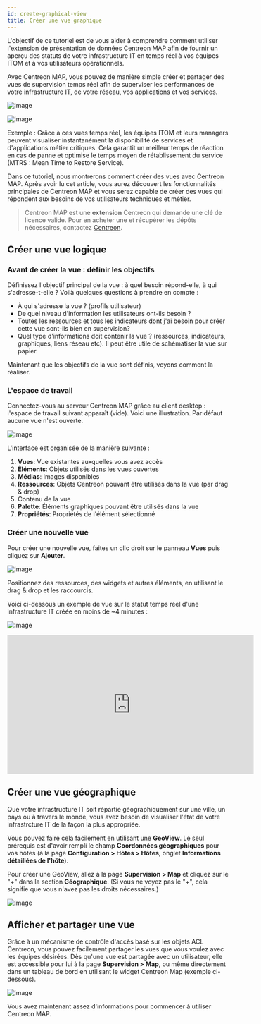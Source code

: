 ```yaml
---
id: create-graphical-view
title: Créer une vue graphique
---
```


L'objectif de ce tutoriel est de vous aider à comprendre comment utiliser
l'extension de présentation de données Centreon MAP afin de fournir un aperçu des statuts
de votre infrastructure IT en temps réel à vos équipes ITOM et à vos utilisateurs opérationnels.

Avec Centreon MAP, vous pouvez de manière simple créer et partager des vues de supervision temps réel afin de
superviser les performances de votre infrastructure IT, de votre réseau, vos applications et vos services.

![image](../assets/graph-views/tuto_ex_1.png)

![image](../assets/graph-views/tuto_ex_2.png)

Exemple : Grâce à ces vues temps réel, les équipes ITOM et leurs managers peuvent visualiser instantanément la disponibilité
de services et d'applications métier critiques. Cela garantit un meilleur temps de réaction en cas de panne et optimise le
temps moyen de rétablissement du service (MTRS : Mean Time to Restore Service).

Dans ce tutoriel, nous montrerons comment créer des vues avec Centreon MAP.
Après avoir lu cet article, vous aurez découvert les fonctionnalités principales de Centreon MAP
et vous serez capable de créer des vues qui répondent aux besoins de vos utilisateurs techniques et métier.

> Centreon MAP est une **extension** Centreon qui demande une clé de licence valide. Pour en acheter une et récupérer les dépôts nécessaires, contactez [Centreon](mailto:sales@centreon.com).

## Créer une vue logique

### Avant de créer la vue : définir les objectifs

Définissez l'objectif principal de la vue : à quel besoin répond-elle, à qui s'adresse-t-elle ?
Voilà quelques questions à prendre en compte :

  - À qui s'adresse la vue ? (profils utilisateur)
  - De quel niveau d'information les utilisateurs ont-ils besoin ?
  - Toutes les ressources et tous les indicateurs dont j'ai besoin pour créer cette vue sont-ils bien en supervision?
  - Quel type d'informations doit contenir la vue ? (ressources, indicateurs,
    graphiques, liens réseau etc). Il peut être utile de schématiser la vue sur papier.

Maintenant que les objectifs de la vue sont définis, voyons comment la réaliser.

### L'espace de travail

Connectez-vous au serveur Centreon MAP grâce au client desktop : l'espace de travail suivant apparaît (vide).
Voici une illustration. Par défaut aucune vue n'est ouverte.

![image](../assets/graph-views/tuto_workspace.png)

L'interface est organisée de la manière suivante :

1. **Vues**: Vue existantes auxquelles vous avez accès
2. **Éléments**: Objets utilisés dans les vues ouvertes
3. **Médias**: Images disponibles
4. **Ressources**: Objets Centreon pouvant être utilisés dans la vue (par drag & drop)
5. Contenu de la vue
6. **Palette**: Éléments graphiques pouvant être utilisés dans la vue
7. **Propriétés**: Propriétés de l'élément sélectionné

### Créer une nouvelle vue

Pour créer une nouvelle vue, faites un clic droit sur le panneau **Vues** puis cliquez sur **Ajouter**.

![image](../assets/graph-views/create_view.gif)

Positionnez des ressources, des widgets et autres éléments, en utilisant le drag & drop et les raccourcis.

Voici ci-dessous un exemple de vue sur le statut temps réel d'une infrastructure IT créée en moins de \~4 minutes :

![image](../assets/graph-views/ex_view.jpg)

<div align="center">
  <iframe width="560" height="315" src="https://www.youtube.com/embed/tsgYRpYqaAU" frameborder="0" allow="accelerometer; autoplay; encrypted-media; gyroscope; picture-in-picture" allowfullscreen></iframe>
</div>

## Créer une vue géographique

Que votre infrastructure IT soit répartie géographiquement sur une ville, un pays ou à travers le monde,
vous avez besoin de visualiser l'état de votre infrastrcture IT de la façon la plus appropriée.

Vous pouvez faire cela facilement en utilisant une **GeoView**. Le seul prérequis est d'avoir rempli le champ
**Coordonnées géographiques** pour vos hôtes (à la page **Configuration > Hôtes > Hôtes**, onglet **Informations détaillées de l'hôte**).

Pour créer une GeoView, allez à la page **Supervision \> Map** et cliquez sur le "+"
dans la section **Géographique**. (Si vous ne voyez pas le "+", cela signifie que vous n'avez pas les droits nécessaires.)

![image](../assets/graph-views/create_geo_view.gif)

## Afficher et partager une vue

Grâce à un mécanisme de contrôle d'accès basé sur les objets ACL Centreon, vous pouvez facilement partager les vues que vous voulez avec les équipes désirées. Dès qu'une vue est partagée avec un utilisateur, elle est accessible pour lui à la page
**Supervision > Map**, ou même directement dans un tableau de bord en utilisant le widget Centreon Map (exemple ci-dessous).

![image](../assets/graph-views/share_view.png)

Vous avez maintenant assez d'informations pour commencer à utiliser Centreon MAP.
